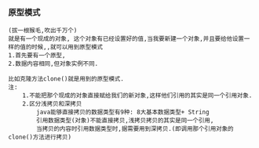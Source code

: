 ### 原型模式
    (拔一根猴毛,吹出千万个)
    就是有一个现成的对象, 这个对象有已经设置好的值,当我要新建一个对象,并且要给他设置一样的值的时候,,就可以用到原型模式
    1.首先要有一个原型,
    2.数据内容相同,但对象实例不同.
    
    比如克隆方法clone()就是用到的原型模式.
    注: 
        1.不能把那个现成的对象直接赋给我们的新对象,这样他们引用的其实是同一个引用对象.
        2.区分浅拷贝和深拷贝
            java能够直接拷贝的数据类型有9种: 8大基本数据类型+ String
            引用数据类型(对象)不能直接拷贝,浅拷贝拷贝的其实是同一个引用,
            当拷贝的内容时引用数据类型时,据需要用到深拷贝.(即调用那个引用对象的clone()方法进行拷贝)
            
            
        
    
  
    
    
